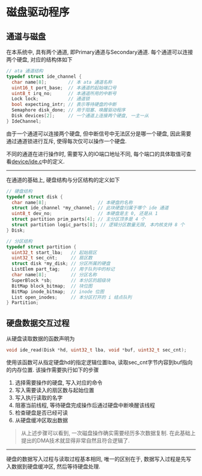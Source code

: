 磁盘驱动程序
==============


通道与磁盘
-------------

在本系统中, 具有两个通道, 即Primary通道与Secondary通道. 每个通道可以连接两个硬盘, 对应的结构体如下

```c
// ata 通道结构
typedef struct ide_channel {
  char name[8];        // 本 ata 通道名称
  uint16_t port_base;  // 本通道的起始端口号
  uint8_t irq_no;      // 本通道所用的中断号
  Lock lock;           // 通道锁
  bool expecting_intr; // 表示等待硬盘的中断
  Semaphore disk_done; // 用于阻塞、唤醒驱动程序
  Disk devices[2];     // 一个通道上连接两个硬盘, 一主一从
} IdeChannel;
```

由于一个通道可以连接两个硬盘, 但中断信号中无法区分是哪一个硬盘, 因此需要通过通道锁进行互斥, 使得每次仅可以操作一个硬盘.

不同的通道在进行操作时, 需要写入的IO端口地址不同, 每个端口的具体取值可查看[device/ide.c](../device/ide.c)中的定义.

---------

在通道的基础上, 硬盘结构与分区结构的定义如下

```c
// 硬盘结构
typedef struct disk {
  char name[8];                   // 本硬盘的名称
  struct ide_channel *my_channel; // 此块硬盘归属于哪个 ide 通道
  uint8_t dev_no;                 // 本硬盘是主 0, 还是从 1
  struct partition prim_parts[4]; // 主分区顶多是 4 个
  struct partition logic_parts[8]; // 逻辑分区数量无限, 本内核支持 8 个
} Disk;

// 分区结构
typedef struct partition {
  uint32_t start_lba;   // 起始扇区
  uint32_t sec_cnt;     // 扇区数
  struct disk *my_disk; // 分区所属的硬盘
  ListElem part_tag;    // 用于队列中的标记
  char name[8];         // 分区名称
  SuperBlock *sb;       // 本分区的超级块
  BitMap block_bitmap;  // 块位图
  BitMap inode_bitmap;  // inode 位图
  List open_inodes;     // 本分区打开的 i 结点队列
} Partition;
```



硬盘数据交互过程
--------------------

从硬盘读取数据的函数声明为

```c
void ide_read(Disk *hd, uint32_t lba, void *buf, uint32_t sec_cnt);
```

使用该函数可从指定硬盘hd的指定逻辑位置lba, 读取sec_cnt字节内容到buf指向的内存位置. 该操作需要执行如下的步骤

1. 选择需要操作的硬盘, 写入对应的命令
2. 写入需要读入的扇区数与起始位置
3. 写入执行读取的名字
4. 阻塞当前线程, 等待硬盘完成操作后通过硬盘中断唤醒该线程
5. 检查硬盘是否已经可读
6. 从硬盘缓冲区取出数据

> 从上述步骤可以看到, 一次磁盘操作确实需要经历多次数据复制. 在此基础上提出的DMA技术就显得非常自然且符合逻辑了.

-------------

硬盘的数据写入过程与读取过程基本相同, 唯一的区别在于, 数据写入过程是先写入数据到硬盘缓冲区, 然后等待硬盘处理.